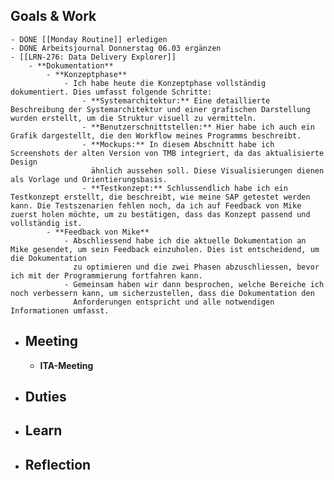 ## Goals & Work
	- DONE [[Monday Routine]] erledigen
	- DONE Arbeitsjournal Donnerstag 06.03 ergänzen
	- [[LRN-276: Data Delivery Explorer]]
		- **Dokumentation**
			- **Konzeptphase**
				- Ich habe heute die Konzeptphase vollständig dokumentiert. Dies umfasst folgende Schritte:
					- **Systemarchitektur:** Eine detaillierte Beschreibung der Systemarchitektur und einer grafischen Darstellung wurden erstellt, um die Struktur visuell zu vermitteln.
					- **Benutzerschnittstellen:** Hier habe ich auch ein Grafik dargestellt, die den Workflow meines Programms beschreibt.
					- **Mockups:** In diesem Abschnitt habe ich Screenshots der alten Version von TMB integriert, da das aktualisierte Design 
					  ähnlich aussehen soll. Diese Visualisierungen dienen als Vorlage und Orientierungsbasis.
					- **Testkonzept:** Schlussendlich habe ich ein Testkonzept erstellt, die beschreibt, wie meine SAP getestet werden kann. Die Testszenarien fehlen noch, da ich auf Feedback von Mike zuerst holen möchte, um zu bestätigen, dass das Konzept passend und vollständig ist.
			- **Feedback von Mike**
				- Abschliessend habe ich die aktuelle Dokumentation an Mike gesendet, um sein Feedback einzuholen. Dies ist entscheidend, um die Dokumentation
				  zu optimieren und die zwei Phasen abzuschliessen, bevor ich mit der Programmierung fortfahren kann.
				- Gemeinsam haben wir dann besprochen, welche Bereiche ich noch verbessern kann, um sicherzustellen, dass die Dokumentation den 
				  Anforderungen entspricht und alle notwendigen Informationen umfasst.
- ## Meeting
	- **ITA-Meeting**
- ## Duties
- ## Learn
- ## Reflection
